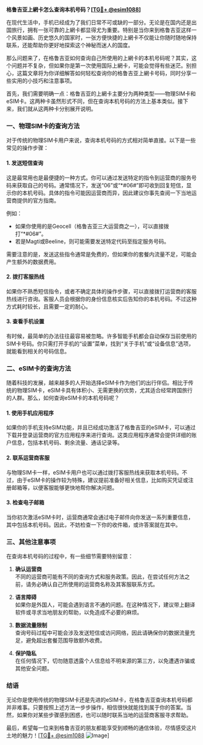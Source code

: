 **格鲁吉亚上網卡怎么查询本机号码？[[TG💪+ @esim1088](https://t.me/s/esim1088)]**

在现代生活中，手机已经成为了我们日常不可或缺的一部分。无论是在国内还是出国旅行，拥有一张可靠的上網卡都显得尤为重要。特别是当你来到格鲁吉亚这样一个风景如画、历史悠久的国家时，一张方便快捷的上網卡不仅能让你随时随地保持联系，还能帮助你更好地探索这个神秘而迷人的国度。

那么问题来了，在格鲁吉亚如何查询自己所使用的上網卡的本机号码呢？其实，这个问题并不复杂，但如果你是第一次使用国际上網卡，可能会觉得有些迷茫。别担心，这篇文章将为你详细解答如何轻松查询你的格鲁吉亚上網卡号码，同时分享一些实用的小技巧和注意事项。

首先，我们需要明确一点：格鲁吉亚的上網卡主要分为两种类型——物理SIM卡和eSIM卡。这两种卡虽然形式不同，但在查询本机号码的方法上基本类似。接下来，我们就从这两种卡分别展开说明。

### **一、物理SIM卡的查询方法**

对于传统的物理SIM卡用户来说，查询本机号码的方式相对简单直接。以下是一些常见的操作步骤：

#### **1. 发送短信查询**
这是最常用也是最便捷的一种方式。你可以通过发送特定的指令到运营商的服务号码来获取自己的号码。通常情况下，发送“06”或“*#06#”即可收到回复短信，显示你的本机号码。具体的指令可能因运营商而异，因此建议你事先查阅一下当地运营商提供的官方指南。

例如：
- 如果你使用的是Geocell（格鲁吉亚三大运营商之一），可以直接拨打“*#06#”。
- 若是Magti或Beeline，则可能需要发送特定代码至指定服务号码。

需要注意的是，发送这些指令通常是免费的，但如果你的套餐内流量不足，可能会产生额外的数据费用。

#### **2. 拨打客服热线**
如果你不熟悉短信指令，或者不确定具体的操作步骤，可以直接拨打运营商的客服热线进行咨询。客服人员会根据你的身份信息核实后告知你的本机号码。不过这种方式耗时较长，且需要一定的耐心。

#### **3. 查看手机设置**
有时候，最简单的办法往往最容易被忽略。许多智能手机都会自动保存当前使用的SIM卡号码。你只需打开手机的“设置”菜单，找到“关于手机”或“设备信息”选项，就能看到相关的号码信息。

### **二、eSIM卡的查询方法**

随着科技的发展，越来越多的人开始选择eSIM卡作为他们的出行伴侣。相比于传统的物理SIM卡，eSIM卡具有体积小、无需更换的优势，尤其适合经常跨国旅行的人群。那么，如何查询eSIM卡的本机号码呢？

#### **1. 使用手机应用程序**
如果你的手机支持eSIM功能，并且已经成功激活了格鲁吉亚的eSIM卡，可以通过下载并登录运营商的官方应用程序来进行查询。这类应用程序通常会提供详细的账户信息，包括本机号码、剩余流量、通话记录等。

#### **2. 联系运营商客服**
与物理SIM卡一样，eSIM卡用户也可以通过拨打客服热线来获取本机号码。不过，由于eSIM卡的操作较为特殊，建议提前准备好相关信息，比如购买凭证或注册邮箱等，以便客服能够更快地帮你解决问题。

#### **3. 检查电子邮箱**
当你初次激活eSIM卡时，运营商通常会通过电子邮件向你发送一系列重要信息，其中包括本机号码。因此，不妨检查一下你的收件箱，或许答案就在其中。

### **三、其他注意事项**

在查询本机号码的过程中，有一些细节需要特别留意：

1. **确认运营商**  
   不同的运营商可能有不同的查询方式和服务政策。因此，在尝试任何方法之前，请务必确认自己所使用的运营商名称及其客服联系方式。

2. **语言障碍**  
   如果你是外国人，可能会遇到语言不通的问题。在这种情况下，建议带上翻译软件或寻求当地朋友的帮助，以免造成不必要的麻烦。

3. **数据流量限制**  
   查询号码过程中可能会涉及发送短信或访问网络，因此请确保你的数据流量充足，避免超出套餐范围导致额外收费。

4. **保护隐私**  
   在任何情况下，切勿随意透露个人信息给不明来源的第三方，以免遭遇诈骗或其他安全问题。

### **结语**

无论你是使用传统的物理SIM卡还是先进的eSIM卡，在格鲁吉亚查询本机号码都并非难事。只要按照上述方法一步步操作，相信很快就能找到属于你的答案。当然，如果你对某些步骤感到困惑，也可以随时联系当地的运营商客服寻求帮助。

最后，希望每一位来到格鲁吉亚的朋友都能享受到顺畅的通信体验，尽情感受这片土地的魅力！[[TG💪+ @esim1088](https://t.me/s/esim1088) ![Image](https://i.postimg.cc/4NQfJmqS/Snipaste-2025-05-13-00-14-12.png)]